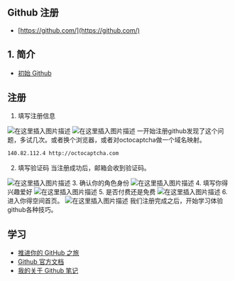 ##  Github 注册
- [https://github.com/](https://github.com/)

##  1. 简介

- [初始 Github](https://blog.csdn.net/qq_35246620/article/details/66980283)

##  注册


1. 填写注册信息

![在这里插入图片描述](https://img-blog.csdnimg.cn/bc797ae95c8449abb234266584270a2b.png)
![在这里插入图片描述](https://img-blog.csdnimg.cn/b9cf4f66a74a4d9cb828ed659ac945df.png)
一开始注册github发现了这个问题，多试几次。或者换个浏览器，或者对octocaptcha做一个域名映射。

```bash
140.82.112.4 http://octocaptcha.com
```
2. 填写验证码
当注册成功后，邮箱会收到验证码。

![在这里插入图片描述](https://img-blog.csdnimg.cn/4b34760f86fd465aa8b88637681e1c18.png)
3. 确认你的角色身份
![在这里插入图片描述](https://img-blog.csdnimg.cn/5364c7769f5540a19b756620c9851d01.png)
4. 填写你得兴趣爱好
![在这里插入图片描述](https://img-blog.csdnimg.cn/1ce808cdc39f4e5f94e36872fc2a45da.png)
5.  是否付费还是免费
![在这里插入图片描述](https://img-blog.csdnimg.cn/654e3d14d61f439db59b81b1d4855b74.png)
6. 进入你得空间首页。
![在这里插入图片描述](https://img-blog.csdnimg.cn/9cd2dea0826749099fdcdb03d1f4a339.png)
我们注册完成之后，开始学习体验github各种技巧。

##  学习
- [推进你的 GitHub 之旅](https://github.com/skills)
- [Github 官方文档](https://docs.github.com/en/get-started)
- [我的关于 Github 笔记](https://ghostwritten.blog.csdn.net/article/details/121107739)

